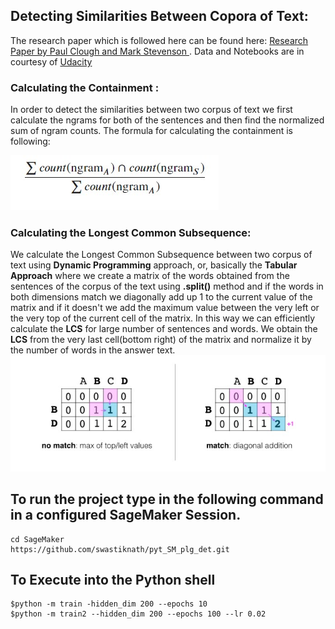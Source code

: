 ## Detecting Similarities Between Copora of Text: 

The research paper which is followed here can be found here: 
[Research Paper by Paul Clough and Mark Stevenson ](https://s3.amazonaws.com/video.udacity-data.com/topher/2019/January/5c412841_developing-a-corpus-of-plagiarised-short-answers/developing-a-corpus-of-plagiarised-short-answers.pdf "Research Paper"). Data and Notebooks are in courtesy of [Udacity](https://udacity.com)

### Calculating the Containment : 

In order to detect the similarities between two corpus of text we first calculate the ngrams for both of the sentences and then find the normalized 
sum of ngram counts. 
The formula for calculating the containment is following:

![Calculating Containments](https://github.com/swastiknath/pyt_SM_plg_det/raw/master/containment_calc.jpg "Containment Calculation")

### Calculating the Longest Common Subsequence:

We calculate the Longest Common Subsequence between two corpus of text using **Dynamic Programming** approach, or, basically the **Tabular Approach** where we create a matrix of the words obtained from the sentences of the corpus of the text using **.split()** method and if the words in both dimensions match we diagonally add up 1 to the current value of the matrix and if it doesn't we add the maximum value between the very left or the very top of the current cell of the matrix. In this way we can efficiently calculate the **LCS** for large number of sentences and words. We obtain the **LCS** from the very last cell(bottom right) of the matrix and normalize it by the number of words in the answer text. 
![LCS Calculation](https://github.com/swastiknath/pyt_SM_plg_det/raw/master/matrix_calculation.jpg "LCS Calculation")

## To run the project type in the following command in a configured SageMaker Session.

```
cd SageMaker
https://github.com/swastiknath/pyt_SM_plg_det.git
```
## To Execute into the Python shell 
```
$python -m train -hidden_dim 200 --epochs 10
$python -m train2 --hidden_dim 200 --epochs 100 --lr 0.02
```
